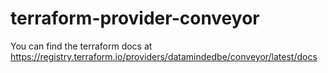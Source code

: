 # terraform-provider-conveyor

You can find the terraform docs at https://registry.terraform.io/providers/datamindedbe/conveyor/latest/docs
